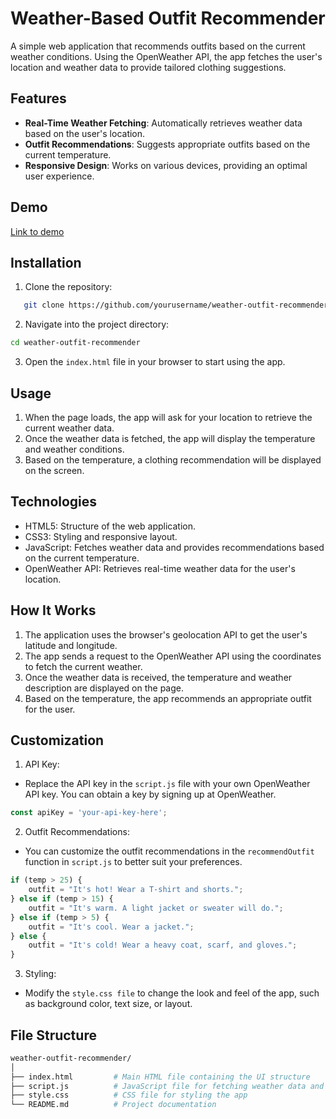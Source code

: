 # Weather-Based Outfit Recommender

A simple web application that recommends outfits based on the current weather conditions. Using the OpenWeather API, the app fetches the user's location and weather data to provide tailored clothing suggestions.

## Features
- **Real-Time Weather Fetching**: Automatically retrieves weather data based on the user's location.
- **Outfit Recommendations**: Suggests appropriate outfits based on the current temperature.
- **Responsive Design**: Works on various devices, providing an optimal user experience.

## Demo
[Link to demo](https://fhrwcx.csb.app/)


## Installation

1. Clone the repository:
```bash
   git clone https://github.com/yourusername/weather-outfit-recommender.git
```
2. Navigate into the project directory:
```bash
cd weather-outfit-recommender
```
3. Open the `index.html` file in your browser to start using the app.

## Usage
1. When the page loads, the app will ask for your location to retrieve the current weather data.
2. Once the weather data is fetched, the app will display the temperature and weather conditions.
3. Based on the temperature, a clothing recommendation will be displayed on the screen.

## Technologies
- HTML5: Structure of the web application.
- CSS3: Styling and responsive layout.
- JavaScript: Fetches weather data and provides recommendations based on the current temperature.
- OpenWeather API: Retrieves real-time weather data for the user's location.

## How It Works

1. The application uses the browser's geolocation API to get the user's latitude and longitude.
2. The app sends a request to the OpenWeather API using the coordinates to fetch the current weather.
3. Once the weather data is received, the temperature and weather description are displayed on the page.
4. Based on the temperature, the app recommends an appropriate outfit for the user.

## Customization
1. API Key:
- Replace the API key in the `script.js` file with your own OpenWeather API key. You can obtain a key by signing up at OpenWeather.
```javascript
const apiKey = 'your-api-key-here';
```
2. Outfit Recommendations:
- You can customize the outfit recommendations in the `recommendOutfit` function in `script.js` to better suit your preferences.
```javascript
if (temp > 25) {
    outfit = "It's hot! Wear a T-shirt and shorts.";
} else if (temp > 15) {
    outfit = "It's warm. A light jacket or sweater will do.";
} else if (temp > 5) {
    outfit = "It's cool. Wear a jacket.";
} else {
    outfit = "It's cold! Wear a heavy coat, scarf, and gloves.";
}
```
3. Styling:
- Modify the `style.css file` to change the look and feel of the app, such as background color, text size, or layout.

## File Structure
```bash
weather-outfit-recommender/
│
├── index.html         # Main HTML file containing the UI structure
├── script.js          # JavaScript file for fetching weather data and generating recommendations
├── style.css          # CSS file for styling the app
└── README.md          # Project documentation
```

